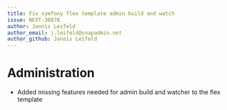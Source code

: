 ```yaml
---
title: Fix symfony flex template admin build and watch
issue: NEXT-30878
author: Jannis Leifeld
author_email: j.leifeld@snapadmin.net
author_github: Jannis Leifeld
---
```

# Administration
* Added missing features needed for admin build and watcher to the flex template
